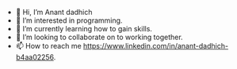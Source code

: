 - 👋 Hi, I’m Anant dadhich
- 👀 I’m interested in programming.
- 🌱 I’m currently learning  how to gain skills.
- 💞️ I’m looking to collaborate on to working together. 
- 📫 How to reach me https://www.linkedin.com/in/anant-dadhich-b4aa02256.

<!---
Anantdadhich/Anantdadhich is a ✨ special ✨ repository because its `README.md` (this file) appears on your GitHub profile.
You can click the Preview link to take a look at your changes.
--->
